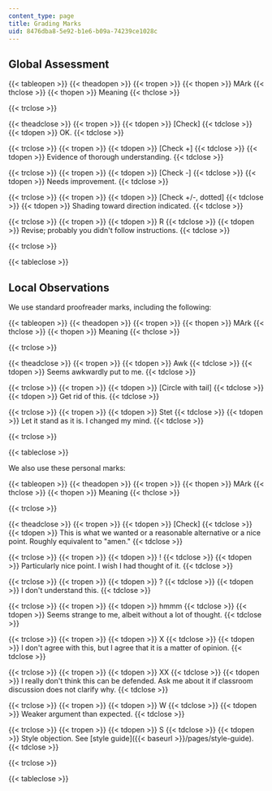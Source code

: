 ```yaml
---
content_type: page
title: Grading Marks
uid: 8476dba8-5e92-b1e6-b09a-74239ce1028c
---
```


Global Assessment
-----------------

{{< tableopen >}}
{{< theadopen >}}
{{< tropen >}}
{{< thopen >}}
MArk
{{< thclose >}}
{{< thopen >}}
Meaning
{{< thclose >}}

{{< trclose >}}

{{< theadclose >}}
{{< tropen >}}
{{< tdopen >}}
\[Check\]
{{< tdclose >}}
{{< tdopen >}}
OK.
{{< tdclose >}}

{{< trclose >}}
{{< tropen >}}
{{< tdopen >}}
\[Check +\]
{{< tdclose >}}
{{< tdopen >}}
Evidence of thorough understanding.
{{< tdclose >}}

{{< trclose >}}
{{< tropen >}}
{{< tdopen >}}
\[Check -\]
{{< tdclose >}}
{{< tdopen >}}
Needs improvement.
{{< tdclose >}}

{{< trclose >}}
{{< tropen >}}
{{< tdopen >}}
\[Check +/-, dotted\]
{{< tdclose >}}
{{< tdopen >}}
Shading toward direction indicated.
{{< tdclose >}}

{{< trclose >}}
{{< tropen >}}
{{< tdopen >}}
R
{{< tdclose >}}
{{< tdopen >}}
Revise; probably you didn't follow instructions.
{{< tdclose >}}

{{< trclose >}}

{{< tableclose >}}

Local Observations
------------------

We use standard proofreader marks, including the following:

{{< tableopen >}}
{{< theadopen >}}
{{< tropen >}}
{{< thopen >}}
MArk
{{< thclose >}}
{{< thopen >}}
Meaning
{{< thclose >}}

{{< trclose >}}

{{< theadclose >}}
{{< tropen >}}
{{< tdopen >}}
Awk
{{< tdclose >}}
{{< tdopen >}}
Seems awkwardly put to me.
{{< tdclose >}}

{{< trclose >}}
{{< tropen >}}
{{< tdopen >}}
\[Circle with tail\]
{{< tdclose >}}
{{< tdopen >}}
Get rid of this.
{{< tdclose >}}

{{< trclose >}}
{{< tropen >}}
{{< tdopen >}}
Stet
{{< tdclose >}}
{{< tdopen >}}
Let it stand as it is. I changed my mind.
{{< tdclose >}}

{{< trclose >}}

{{< tableclose >}}

We also use these personal marks:

{{< tableopen >}}
{{< theadopen >}}
{{< tropen >}}
{{< thopen >}}
MArk
{{< thclose >}}
{{< thopen >}}
Meaning
{{< thclose >}}

{{< trclose >}}

{{< theadclose >}}
{{< tropen >}}
{{< tdopen >}}
\[Check\]
{{< tdclose >}}
{{< tdopen >}}
This is what we wanted or a reasonable alternative or a nice point. Roughly equivalent to "amen."
{{< tdclose >}}

{{< trclose >}}
{{< tropen >}}
{{< tdopen >}}
!
{{< tdclose >}}
{{< tdopen >}}
Particularly nice point. I wish I had thought of it.
{{< tdclose >}}

{{< trclose >}}
{{< tropen >}}
{{< tdopen >}}
?
{{< tdclose >}}
{{< tdopen >}}
I don't understand this.
{{< tdclose >}}

{{< trclose >}}
{{< tropen >}}
{{< tdopen >}}
hmmm
{{< tdclose >}}
{{< tdopen >}}
Seems strange to me, albeit without a lot of thought.
{{< tdclose >}}

{{< trclose >}}
{{< tropen >}}
{{< tdopen >}}
X
{{< tdclose >}}
{{< tdopen >}}
I don't agree with this, but I agree that it is a matter of opinion.
{{< tdclose >}}

{{< trclose >}}
{{< tropen >}}
{{< tdopen >}}
XX
{{< tdclose >}}
{{< tdopen >}}
I really don't think this can be defended. Ask me about it if classroom discussion does not clarify why.
{{< tdclose >}}

{{< trclose >}}
{{< tropen >}}
{{< tdopen >}}
W
{{< tdclose >}}
{{< tdopen >}}
Weaker argument than expected.
{{< tdclose >}}

{{< trclose >}}
{{< tropen >}}
{{< tdopen >}}
S
{{< tdclose >}}
{{< tdopen >}}
Style objection. See [style guide]({{< baseurl >}}/pages/style-guide).
{{< tdclose >}}

{{< trclose >}}

{{< tableclose >}}
